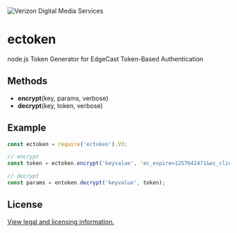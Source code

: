 ![Verizon Digital Media Services](https://images.verizondigitalmedia.com/2016/03/vdms-30.png)

# ectoken
node.js Token Generator for EdgeCast Token-Based Authentication

## Methods
* **encrypt**(key, params, verbose)
* **decrypt**(key, token, verbose)

## Example
```javascript
const ectoken = require('ectoken').V3;

// encrypt
const token = ectoken.encrypt('keyvalue', 'ec_expire=1257642471&ec_clientip=11.22.33.1');

// decrypt
const params = entoken.decrypt('keyvalue', token);
```

## License

[View legal and licensing information.](LICENSE)